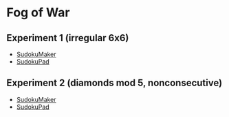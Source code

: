 # Fog of War

## Experiment 1 (irregular 6x6)
* [SudokuMaker](https://sudokumaker.app/?puzzle=N4IgZg9gTgtghgFwGoFMoGcCWEB2IBcIAjAHQCsJADCADQgAOArgF7MA2KBoOcMnhtEHEYIAFtAIgAwqKiZ0AFQj1R6ANaZBAYwgw%2BOBJMBEBAAJMUKCgDmjNnCgmAbAA9HJgMqMAJhDWMAOjimGmwcDlpwVijogaaQViYQYCYA7vaCCACe9Pwg6N6%2BjIJYzPyOdFoooegEANqgAG5wbIz8ACwAvjSNza0Ejl09LfwAzIMgTcMEROOTffgATLO9-GTLU4vr82vdEyvTW%2B2H-cf4Y7tz-DMX%2B2enSzcbA4-bp50vo2%2BnO0PzD79XU7PAEEH57DbXEH4YHg%2BbnKHvKH-WFle5fD6g07wlEHAC6FVw6AQUDgmAMNXw9RAWRyBEo4xpVzolis2BwFNqlBoXK5RBofL5PJoCxoI354q5IpFYrFfLawoVMpoZBo8vl0uVmrVqs1KrIuIZ2XalBNFSqbA5RFlAE5hbz5QAOGi2ogqhZ8hYiojlBYAdmFjgNu0ZBBGlD5IAiUQ5oEq1TqC0lgbol2mkMj5stNvxOPwvvGcYtdSd1pzqfwYMLlvlrrLtwdBczdW9woWdaejfjlPdwt97deuyrdTFbX7n0HTcpRAFfZTt3zE67tQWKpGfJGbbnGwXscny-lYbHac7RcpIwP%2Bq3806OaJmQ4XGpKGchnwsYgbAkhAAxCa-9QukjSJ%2BHfT8oEkX9-wAjoOgNDogA)
* [SudokuPad](https://sudokupad.app/bfgujbf061)

## Experiment 2 (diamonds mod 5, nonconsecutive)
* [SudokuMaker](https://sudokumaker.app/?puzzle=N4IgZg9gTgtghgFwGoFMoGcCWEB2IBcIAjAHQCsJADCADQgAOArgF7MA2KBoOcMnhtEHEYIAFtAIgAwqKiZ0AFQj1R6ANaZBAYwgw%2BOBJMBEBAAIActHhsTAZUYATCGsYAdHKYBiEAOYmIYEwB3OCg3UzNGGAAjNHQTTBwTe0xeXHs4hOStRBQTMVyoFHhMtD8A-JN0SLK80VyqqCgIRhxknF8AJj8oEwAWEy0UNjZ0GiC6xOSAN0x7FHsTKIBPEzIwkwB5KDESEzh7ACtdweG4kNycCAQB3HQULRFMKc46E5GCAG1QKbg2Rn4AOwAXxo31%2B-wIHRBYL%2B-F60JAP1hBAAHAikRD8AA2dHg-gAZlxyPwAE4iZiiOT%2BGQqQRKaDEXiCDSGRj%2BGTWUz8PDOcSobzMcCBQTadjRWjhQQcZL8BKYZjCTKOfLqaL6SqCEKNdzRfztXrGcSedqtYaFaLlWbVTL1VbUaLpdq5XaxTbRaa2QRjS6DZ78CztYrtZa-UGXSGuQGXba-c6-Y6fe7Rd6-VHQ%2BKHWqLcndUmlVmZQm-b6uR6uSmuXHI6Kw36K8Sy3zRWmubXK5n826ALqvW4IKBwBIIdCfUAIJb0fiUBHjyd0uiFbzYHAj-AfSg0Dcbog0Hc7jo0A8Hreb3dn-eHy8n7fny9Hmj4h9P3o0F8vsg0D8fx8-19-9%2BfoBv6Pm%2Bf5foBWI0JBkEAjQsGwSiNCIYh0FQXB6EIUhWGoTBGFYchXYzhOcKUKRrxDO8a74hu%2BIkq%2BiG9HRvQ0TuvQ7mQlCEQys78EQUY8HwkgNE0LRtL4byVNUMAQAsH6LHAWhqN4ImtIIPGQqRB4MCEvCrl8IDqYQhRaAgcDtBwgiBLMYgEJQJCPiAdSYN4oiGPgdkOWZ3gWdyH4gOg-ZOCgADq1miLZVBaQFTRqPwIAAMSkUl1B0GAmDDJI8VgNlOUgECPb%2BUs0QQJRHwfO%2BPblQ%2B5CVRQX61eQD6VZB%2BI1TQ5WNWQzWNb0lWwb0bUfB0PWVQeA1de1w0fkQlXjUhtWHoNc0dLNi0TeuI2TY1%2BKjZ%2Bg2kB%2BWJ9dtXZcdwvBxcJzStAk4kUZJMAmNJsljJAi4qfYanERplBafQOkwHpY7fYQCAoAAHoYdBg5Dkgpf5mDMFOJAdH5Xk%2BRu-mBbFoX2DZ7mRXQ0VBZlOW5al6VsJlyWkXl3EgwZENQ4zsOEB0ghYEjEWo3Q6NTkT2MhWFEW-QLMVxVlZNgIIaUZYQiU03TwNzqDTNqWrhD4hziPIzzQjmfzWPi7j%2BN2aLRsk-LUvSxTcsJTT1BESrLPMzDbnENrXME3rfO2WLQUm%2BFBPm8TsWk1LMuU9TitO3Fbvq6zIC9J7utowbfsWzjwvB1Fgvh2Tkd2wryV5QV6BFVEJV6VV60vq100NeBK3tXVT47e1LUne1c0Nx3PVNe1-WNc3Q39yPY2NTNW3TYes2NSiC1TQPHUfgeU9VUvvXtXZH5b6P367a3e8HWh68Attu6nflQJAkAA)
* [SudokuPad](https://sudokupad.app/vzvg7pudhv)

